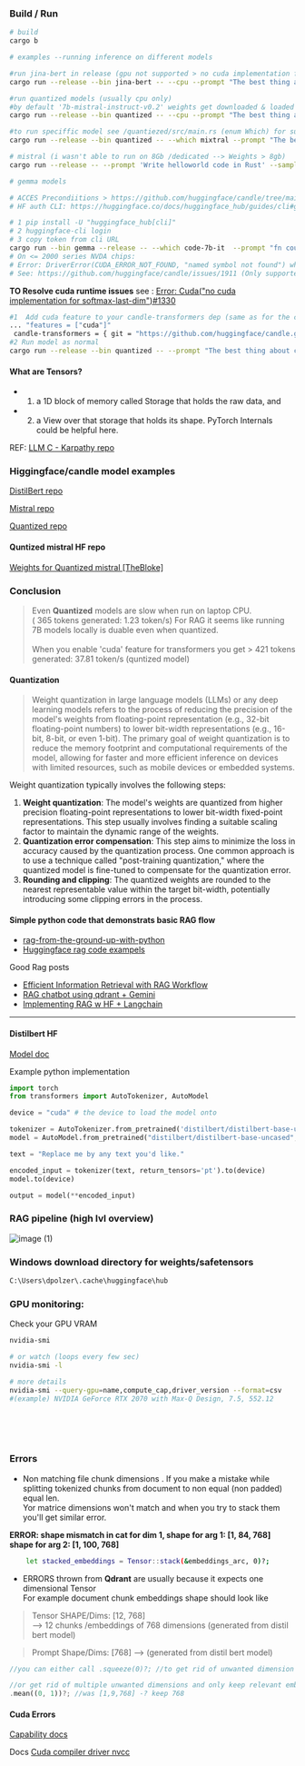 


### Build / Run

```bash
# build 
cargo b

# examples --running inference on different models

#run jina-bert in release (gpu not supported > no cuda implementation for softmax-last-dim)
cargo run --release --bin jina-bert -- --cpu --prompt "The best thing about coding in rust is "

#run quantized models (usually cpu only)
#by default '7b-mistral-instruct-v0.2' weights get downloaded & loaded
cargo run --release --bin quantized -- --cpu --prompt "The best thing about coding in rust is "

#to run speciffic model see /quantiezed/src/main.rs (enum Which) for supported models 
cargo run --release --bin quantized -- --which mixtral --prompt "The best thing about coding in rust is "

# mistral (i wasn't able to run on 8Gb /dedicated --> Weights > 8gb)
cargo run --release -- --prompt 'Write helloworld code in Rust' --sample-len 150

# gemma models 

# ACCES Precondiitions > https://github.com/huggingface/candle/tree/main/candle-examples/examples/gemma
# HF auth CLI: https://huggingface.co/docs/huggingface_hub/guides/cli#getting-started

# 1 pip install -U "huggingface_hub[cli]"
# 2 huggingface-cli login 
# 3 copy token from cli URL
cargo run --bin gemma --release -- --which code-7b-it  --prompt "fn count_primes(max_n: usize)"
# On <= 2000 series NVDA chips: 
# Error: DriverError(CUDA_ERROR_NOT_FOUND, "named symbol not found") when loading cast_u32_bf16
# See: https://github.com/huggingface/candle/issues/1911 (Only supported on RTX 3000+ chips >= 8.0 Compute capabilities)

```

**TO Resolve cuda runtime issues** see : [Error: Cuda("no cuda implementation for softmax-last-dim")#1330](https://github.com/huggingface/candle/issues/1330)<br>

```bash
#1  Add cuda feature to your candle-transformers dep (same as for the candle-core)
... "features = ["cuda"]"
 candle-transformers = { git = "https://github.com/huggingface/candle.git", version = "0.4.2", features = ["cuda"] }
#2 Run model as normal
cargo run --release --bin quantized -- --prompt "The best thing about coding in rust is "
```


#### What are Tensors? 
- 1) a 1D block of memory called Storage that holds the raw data, and 
- 2) a View over that storage that holds its shape. PyTorch Internals could be helpful here.

REF: [LLM C - Karpathy repo ](https://github.com/karpathy/llm.c/)

### Higgingface/candle model examples

[DistilBert repo](https://github.com/huggingface/candle/tree/b23436bf90b99eb17aed36aaa219875d3c962a7e/candle-examples/examples/distilbert)

[Mistral repo](https://github.com/huggingface/candle/tree/b23436bf90b99eb17aed36aaa219875d3c962a7e/candle-examples/examples/mistral)

[Quantized repo](https://github.com/huggingface/candle/blob/b23436bf90b99eb17aed36aaa219875d3c962a7e/candle-examples/examples/quantized)


#### Quntized mistral HF repo
[Weights for Quantized mistral [TheBloke]](https://huggingface.co/TheBloke/Mistral-7B-Instruct-v0.1-GGUF/tree/main)

### Conclusion
> Even **Quantized** models are slow when run on laptop CPU.<br/> ( 365 tokens generated: 1.23 token/s)
For RAG it seems like running 7B models locally is duable even when quantized.  <br><br>
> When you enable 'cuda' feature for transformers you get  > 421 tokens generated: 37.81 token/s (quntized model)

#### Quantization
>Weight quantization in large language models (LLMs) or any deep learning models refers to the process of reducing the precision of the model's weights from floating-point representation (e.g., 32-bit floating-point numbers) to lower bit-width representations (e.g., 16-bit, 8-bit, or even 1-bit). The primary goal of weight quantization is to reduce the memory footprint and computational requirements of the model, allowing for faster and more efficient inference on devices with limited resources, such as mobile devices or embedded systems.

Weight quantization typically involves the following steps:
1. **Weight quantization**: The model's weights are quantized from higher precision floating-point representations to lower bit-width fixed-point representations. This step usually involves finding a suitable scaling factor to maintain the dynamic range of the weights.
2. **Quantization error compensation**: This step aims to minimize the loss in accuracy caused by the quantization process. One common approach is to use a technique called "post-training quantization," where the quantized model is fine-tuned to compensate for the quantization error.
3. **Rounding and clipping**: The quantized weights are rounded to the nearest representable value within the target bit-width, potentially introducing some clipping errors in the process.

#### Simple python code that demonstrats basic RAG flow 
- [rag-from-the-ground-up-with-python](https://decoder.sh/videos/rag-from-the-ground-up-with-python-and-ollama)
- [Huggingface rag code exampels](https://huggingface.co/docs/transformers/model_doc/rag)

Good Rag posts<bre>
- [Efficient Information Retrieval with RAG Workflow](https://medium.com/@akriti.upadhyay/efficient-information-retrieval-with-rag-workflow-afdfc2619171)
- [RAG chatbot using qdrant + Gemini](https://medium.com/@akriti.upadhyay/building-real-time-financial-news-rag-chatbot-with-gemini-and-qdrant-64c0a3fbe45b)
- [Implementing RAG w HF + Langchain](https://medium.com/@akriti.upadhyay/implementing-rag-with-langchain-and-hugging-face-28e3ea66c5f7)

---
#### Distilbert HF

[Model doc](https://huggingface.co/docs/transformers/model_doc/distilbert)

Example python implementation

```python
import torch
from transformers import AutoTokenizer, AutoModel

device = "cuda" # the device to load the model onto

tokenizer = AutoTokenizer.from_pretrained('distilbert/distilbert-base-uncased')
model = AutoModel.from_pretrained("distilbert/distilbert-base-uncased", torch_dtype=torch.float16, attn_implementation="flash_attention_2")

text = "Replace me by any text you'd like."

encoded_input = tokenizer(text, return_tensors='pt').to(device)
model.to(device)

output = model(**encoded_input)
```
### RAG pipeline (high lvl overview)
![image (1)](https://github.com/dommyrock/doc-rag-demo/assets/32032778/9b134e26-0d5c-46b8-afb4-00aa2148e6e7)


### Windows download directory for weights/safetensors 
```bash
C:\Users\dpolzer\.cache\huggingface\hub
```

### GPU monitoring:
Check your GPU VRAM 
```bash
nvidia-smi

# or watch (loops every few sec)
nvidia-smi -l

# more details
nvidia-smi --query-gpu=name,compute_cap,driver_version --format=csv
#(example) NVIDIA GeForce RTX 2070 with Max-Q Design, 7.5, 552.12
```

<br/>
<br/>
<br/>

### Errors 

- Non matching file chunk dimensions .
If you make a mistake while splitting tokenized chunks from document to non equal (non padded) equal len.<br>
Yor matrice dimensions won't match and when you try to stack them you'll get similar error.

**ERROR: shape mismatch in cat for dim 1, shape for arg 1: [1, 84, 768] shape for arg 2: [1, 100, 768]**
```bash
    let stacked_embeddings = Tensor::stack(&embeddings_arc, 0)?;
```

- ERRORS thrown from **Qdrant** are usually because it expects one dimensional Tensor <br>
For example document chunk embeddings shape should look like<br>
> Tensor SHAPE/Dims: [12, 768]  
--> 12 chunks /embeddings of 768 dimensions (generated from 
distil bert model) <br>

> Prompt Shape/Dims: [768] --> (generated from distil bert model)

```rust
//you can either call .squeeze(0)?; //to get rid of unwanted dimension

//or get rid of multiple unwanted dimensions and only keep relevant embeddings in the Tensor 
.mean((0, 1))?; //was [1,9,768] -? keep 768
```

#### Cuda Errors

[Capability docs]()

Docs
[Cuda compiler driver nvcc](https://docs.nvidia.com/cuda/cuda-compiler-driver-nvcc/)